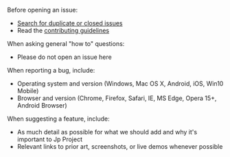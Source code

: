 Before opening an issue:

- [Search for duplicate or closed issues](https://github.com/brunohbrito/JP-Project/issues?utf8=%E2%9C%93&q=is%3Aissue)
- Read the [contributing guidelines](https://jp-project.readthedocs.io/en/latest/intro/contributing.html)

When asking general "how to" questions:

- Please do not open an issue here

When reporting a bug, include:

- Operating system and version (Windows, Mac OS X, Android, iOS, Win10 Mobile)
- Browser and version (Chrome, Firefox, Safari, IE, MS Edge, Opera 15+, Android Browser)

When suggesting a feature, include:

- As much detail as possible for what we should add and why it's important to Jp Project
- Relevant links to prior art, screenshots, or live demos whenever possible

